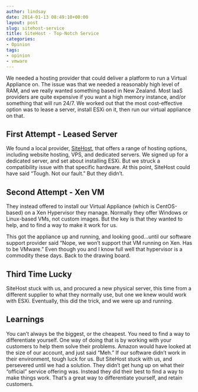 ```yaml
---
author: lindsay
date: 2014-01-13 08:49:10+00:00
layout: post
slug: sitehost-service
title: SiteHost - Top-Notch Service
categories:
- Opinion
tags:
- opinion
- vmware
---
```


We needed a hosting provider that could deliver a platform to run a Virtual Appliance on. The issue was that we needed a reasonably high level of RAM, and we really wanted something based in New Zealand. Most IaaS providers are quite expensive if you want a high memory instance, and/or something that will run 24/7. We worked out that the most cost-effective option was to lease a server, install ESXi on it, then run our virtual appliance on that.


## First Attempt - Leased Server


We found a local provider, [SiteHost](http://www.sitehost.co.nz/), that offers a range of hosting options, including website hosting, VPS, and dedicated servers. We signed up for a dedicated server, and set about installing ESXi. But we struck a compatibility issue with that specific hardware. At this point, SiteHost could have said “Tough. Not our fault.” But they didn’t.


## Second Attempt - Xen VM


They instead offered to install our Virtual Appliance (which is CentOS-based) on a Xen Hypervisor they manage. Normally they offer Windows or Linux-based VMs, not custom images. But the key is that they wanted to help, and to find a way to make it work for us.

This got the appliance up and running, and looking good…until our software support provider said “Nope, we won’t support that VM running on Xen. Has to be VMware.” Even though you and I know full well that hypervisor is a commodity these days. Back to the drawing board.


## Third Time Lucky


SiteHost stuck with us, and procured a new physical server, this time from a different supplier to what they normally use, but one we knew would work with ESXi. Eventually, this did the trick, and we were up and running.


## Learnings


You can’t always be the biggest, or the cheapest. You need to find a way to differentiate yourself. One way of doing that is by working with your customers to help them solve their problems. Amazon would have looked at the size of our account, and just said “Meh.” If our software didn’t work in their environment, tough luck for us. But SiteHost stuck with us, and persevered until we had a solution. They didn’t get hung up on what their “official” service offering was. Instead they did their best to find a way to make things work. That’s a great way to differentiate yourself, and retain customers.
